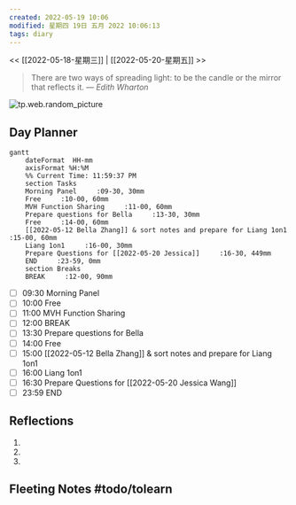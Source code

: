 ```yaml
---
created: 2022-05-19 10:06
modified: 星期四 19日 五月 2022 10:06:13
tags: diary
---
```

<< [[2022-05-18-星期三]] | [[2022-05-20-星期五]] >>
> There are two ways of spreading light: to be the candle or the mirror that reflects it.
> — <cite>Edith Wharton</cite>

![tp.web.random_picture](https://images.unsplash.com/photo-1446038236174-69712e24d137?crop=entropy&cs=tinysrgb&fit=crop&fm=jpg&h=200&ixid=MnwxfDB8MXxyYW5kb218MHx8bGFuZHNjYXBlLHdhdGVyfHx8fHx8MTY1MjkyNTk3Ng&ixlib=rb-1.2.1&q=80&utm_campaign=api-credit&utm_medium=referral&utm_source=unsplash_source&w=200)

## Day Planner
```mermaid
gantt
    dateFormat  HH-mm
    axisFormat %H:%M
    %% Current Time: 11:59:37 PM
    section Tasks
    Morning Panel     :09-30, 30mm
    Free     :10-00, 60mm
    MVH Function Sharing     :11-00, 60mm
    Prepare questions for Bella     :13-30, 30mm
    Free     :14-00, 60mm
    [[2022-05-12 Bella Zhang]] & sort notes and prepare for Liang 1on1     :15-00, 60mm
    Liang 1on1     :16-00, 30mm
    Prepare Questions for [[2022-05-20 Jessica]]     :16-30, 449mm
    END     :23-59, 0mm
    section Breaks
    BREAK     :12-00, 90mm
```

- [ ] 09:30 Morning Panel
- [ ] 10:00 Free
- [ ] 11:00 MVH Function Sharing
- [ ] 12:00 BREAK
- [ ] 13:30 Prepare questions for Bella
- [ ] 14:00 Free
- [ ] 15:00 [[2022-05-12 Bella Zhang]] & sort notes and prepare for Liang 1on1
- [ ] 16:00 Liang 1on1
- [ ] 16:30 Prepare Questions for [[2022-05-20 Jessica Wang]]
- [ ] 23:59 END

## Reflections
1. 
2. 
3. 

## Fleeting Notes #todo/tolearn 

